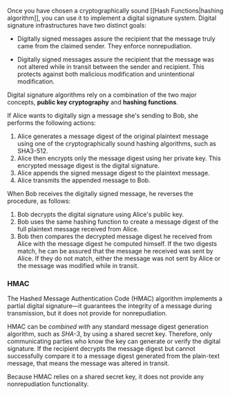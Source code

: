 
Once you have chosen a cryptographically sound [[Hash Functions|hashing algorithm]], you can use it to implement a digital signature system. Digital signature infrastructures have two distinct goals:

- Digitally signed messages assure the recipient that the message truly came from the claimed sender. They enforce nonrepudiation.
  
- Digitally signed messages assure the recipient that the message was not altered while in transit between the sender and recipient. This protects against both malicious modification and unintentional modification.

Digital signature algorithms rely on a combination of the two major concepts, **public key cryptography** and **hashing functions**.

If Alice wants to digitally sign a message she's sending to Bob, she performs the following actions:

1. Alice generates a message digest of the original plaintext message using one of the cryptographically sound hashing algorithms, such as SHA3-512.
2. Alice then encrypts only the message digest using her private key. This encrypted message digest is the digital signature.
3. Alice appends the signed message digest to the plaintext message.
4. Alice transmits the appended message to Bob.

When Bob receives the digitally signed message, he reverses the procedure, as follows:

1. Bob decrypts the digital signature using Alice's public key.
2. Bob uses the same hashing function to create a message digest of the full plaintext message received from Alice.
3. Bob then compares the decrypted message digest he received from Alice with the message digest he computed himself. If the two digests match, he can be assured that the message he received was sent by Alice. If they do not match, either the message was not sent by Alice or the message was modified while in transit.

### HMAC

The Hashed Message Authentication Code (HMAC) algorithm implements a partial digital signature—it guarantees the integrity of a message during transmission, but it does not provide for nonrepudiation.

HMAC can be *combined with* any standard message digest generation algorithm, such as *SHA-3*, by using a shared secret key. Therefore, only communicating parties who know the key can generate or verify the digital signature. If the recipient decrypts the message digest but cannot successfully compare it to a message digest generated from the plain-text message, that means the message was altered in transit.

Because HMAC relies on a shared secret key, it does not provide any nonrepudiation functionality.

